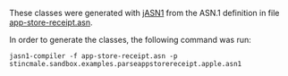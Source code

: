 These classes were generated with [jASN1](https://www.openmuc.org/asn1/)
from the ASN.1 definition in file [app-store-receipt.asn](https://github.com/stIncMale/sandbox/blob/master/examples/src/main/asn/stincmale/sandbox/examples/parseappstorereceipt/app-store-receipt.asn).

In order to generate the classes, the following command was run:
```
jasn1-compiler -f app-store-receipt.asn -p stincmale.sandbox.examples.parseappstorereceipt.apple.asn1
```